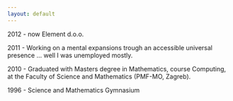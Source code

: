 ```yaml
---
layout: default
---
```


2012 - now Element d.o.o.

2011 - Working on a mental expansions trough an accessible universal presence ... well I was unemployed mostly.

2010 - Graduated with Masters degree in Mathematics, course Computing, at the Faculty of Science and Mathematics (PMF-MO, Zagreb).

1996 - Science and Mathematics Gymnasium